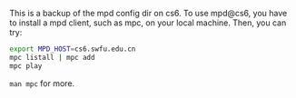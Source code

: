 This is a backup of the mpd config dir on cs6.
To use mpd@cs6, you have to install a mpd client, such as mpc, on your local machine.
Then, you can try:

```sh
export MPD_HOST=cs6.swfu.edu.cn
mpc listall | mpc add
mpc play
```

`man mpc` for more.
